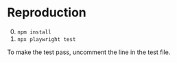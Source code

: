 # Reproduction

0. `npm install`
0. `npx playwright test`

To make the test pass, uncomment the line in the test file.
